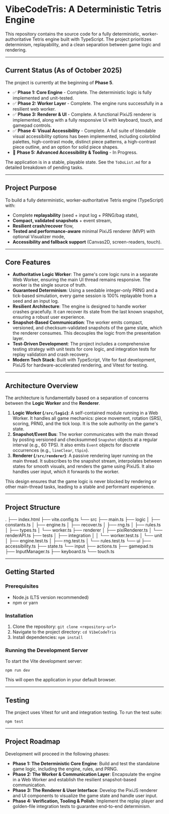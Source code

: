 # VibeCodeTris: A Deterministic Tetris Engine

This repository contains the source code for a fully deterministic, worker-authoritative Tetris engine built with TypeScript. The project prioritizes determinism, replayability, and a clean separation between game logic and rendering.

---
## Current Status (As of October 2025)

The project is currently at the beginning of **Phase 5**.

*   ✅ **Phase 1: Core Engine** - Complete. The deterministic logic is fully implemented and unit-tested.
*   ✅ **Phase 2: Worker Layer** - Complete. The engine runs successfully in a resilient web worker.
*   ✅ **Phase 3: Renderer & UI** - Complete. A functional PixiJS renderer is implemented, along with a fully responsive UI with keyboard, touch, and gamepad controls.
*   ✅ **Phase 4: Visual Accessibility** - Complete. A full suite of blendable visual accessibility options has been implemented, including colorblind palettes, high-contrast mode, distinct piece patterns, a high-contrast piece outline, and an option for solid piece shapes.
*   🚧 **Phase 5: Advanced Accessibility & Tooling** - In Progress.

The application is in a stable, playable state. See the `ToDoList.md` for a detailed breakdown of pending tasks.

---
## Project Purpose

To build a fully deterministic, worker-authoritative Tetris engine (TypeScript) with:

*   Complete **replayability** (seed + input log + PRNG/bag state),
*   **Compact, validated snapshots** + event stream,
*   **Resilient crash/recover** flow,
*   **Tested and performance-aware** minimal PixiJS renderer (MVP) with optional Visualizer mode,
*   **Accessibility and fallback support** (Canvas2D, screen-readers, touch).

---

## Core Features

*   **Authoritative Logic Worker**: The game's core logic runs in a separate Web Worker, ensuring the main UI thread remains responsive. The worker is the single source of truth.
*   **Guaranteed Determinism**: Using a seedable integer-only PRNG and a tick-based simulation, every game session is 100% replayable from a seed and an input log.
*   **Resilient Architecture**: The engine is designed to handle worker crashes gracefully. It can recover its state from the last known snapshot, ensuring a robust user experience.
*   **Snapshot-Based Communication**: The worker emits compact, versioned, and checksum-validated snapshots of the game state, which the renderer consumes. This decouples the logic from the presentation layer.
*   **Test-Driven Development**: The project includes a comprehensive testing strategy with unit tests for core logic, and integration tests for replay validation and crash recovery.
*   **Modern Tech Stack**: Built with TypeScript, Vite for fast development, PixiJS for hardware-accelerated rendering, and Vitest for testing.

---

## Architecture Overview

The architecture is fundamentally based on a separation of concerns between the **Logic Worker** and the **Renderer**.

1.  **Logic Worker (`/src/logic`)**: A self-contained module running in a Web Worker. It handles all game mechanics: piece movement, rotation (SRS), scoring, PRNG, and the tick loop. It is the sole authority on the game's state.
2.  **Snapshot/Event Bus**: The worker communicates with the main thread by posting versioned and checksummed `Snapshot` objects at a regular interval (e.g., 60 TPS). It also emits `Event` objects for discrete occurrences (e.g., `lineClear`, `tSpin`).
3.  **Renderer (`/src/renderer`)**: A passive rendering layer running on the main thread. It subscribes to the snapshot stream, interpolates between states for smooth visuals, and renders the game using PixiJS. It also handles user input, which it forwards to the worker.

This design ensures that the game logic is never blocked by rendering or other main-thread tasks, leading to a stable and performant experience.

---

## Project Structure

.
├── index.html
├── vite.config.ts
└── src
    ├── main.ts
    ├── logic
    │   ├── constants.ts
    │   ├── engine.ts
    │   ├── recover.ts
    │   ├── rng.ts
    │   ├── rules.ts
    │   ├── types.ts
    │   └── worker.ts
    ├── renderer
    │   ├── pixiRenderer.ts
    │   └── renderAPI.ts
    ├── tests
    │   ├── integration
    │   │   └── worker.test.ts
    │   └── unit
    │       ├── engine.test.ts
    │       ├── rng.test.ts
    │       └── rules.test.ts
    └── ui
        ├── accessibility.ts
        ├── state.ts
        └── input
            ├── actions.ts
            ├── gamepad.ts
            ├── InputManager.ts
            ├── keyboard.ts
            └── touch.ts

---

## Getting Started

### Prerequisites

*   Node.js (LTS version recommended)
*   npm or yarn

### Installation

1.  Clone the repository:
    `git clone <repository-url>`
2.  Navigate to the project directory:
    `cd VibeCodeTris`
3.  Install dependencies:
    `npm install`

### Running the Development Server

To start the Vite development server:

`npm run dev`

This will open the application in your default browser.

---

## Testing

The project uses Vitest for unit and integration testing. To run the test suite:

`npm test`

---

## Project Roadmap

Development will proceed in the following phases:

*   **Phase 1: The Deterministic Core Engine**: Build and test the standalone game logic, including the engine, rules, and PRNG.
*   **Phase 2: The Worker & Communication Layer**: Encapsulate the engine in a Web Worker and establish the resilient snapshot-based communication.
*   **Phase 3: The Renderer & User Interface**: Develop the PixiJS renderer and UI components to visualize the game state and handle user input.
*   **Phase 4: Verification, Tooling & Polish**: Implement the replay player and golden-file integration tests to guarantee end-to-end determinism.
